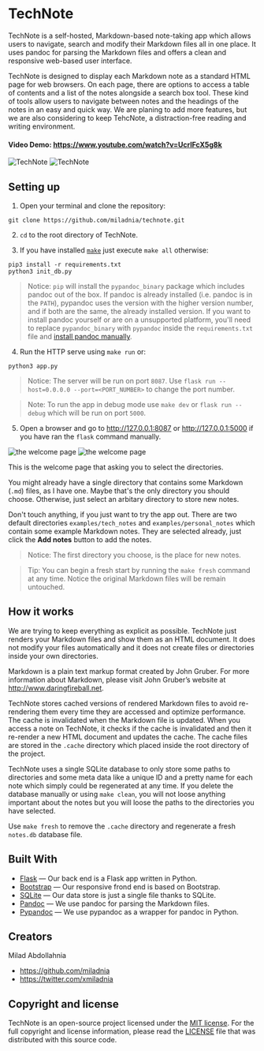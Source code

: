 # TechNote

TechNote is a self-hosted, Markdown-based note-taking app which allows users to navigate, search and modify their Markdown files all in one place. It uses pandoc for parsing the Markdown files and offers a clean and responsive web-based user interface.

TechNote is designed to display each Markdown note as a standard HTML page for web browsers. On each page, there are options to access a table of contents and a list of the notes alongside a search box tool. These kind of tools allow users to navigate between notes and the headings of the notes in an easy and quick way. We are planing to add more features, but we are also considering to keep TehcNote, a distraction-free reading and writing environment.

#### Video Demo: https://www.youtube.com/watch?v=UcrlFcX5g8k

![TechNote](./static/docs/technote_01.png)
![TechNote](/static/docs/technote_01.png)

## Setting up

1. Open your terminal and clone the repository:

```shell
git clone https://github.com/miladnia/technote.git
```

2. `cd` to the root directory of TechNote.

3. If you have installed [`make`][make] just execute `make all` otherwise:

```shell
pip3 install -r requirements.txt
python3 init_db.py
```

> Notice: `pip` will install the `pypandoc_binary` package which includes pandoc out of the box. If pandoc is already installed (i.e. pandoc is in the `PATH`), pypandoc uses the version with the higher version number, and if both are the same, the already installed version. If you want to install pandoc yourself or are on a unsupported platform, you'll need to replace `pypandoc_binary` with `pypandoc` inside the `requirements.txt` file and [install pandoc manually][pandoc_install].

4. Run the HTTP serve using `make run` or:

```shell
python3 app.py
```

> Notice: The server will be run on port `8087`. Use `flask run --host=0.0.0.0 --port=<PORT_NUMBER>` to change the port number.

> Note: To run the app in debug mode use `make dev` or `flask run --debug` which will be run on port `5000`.

5. Open a browser and go to <http://127.0.0.1:8087> or <http://127.0.0.1:5000> if you have ran the `flask` command manually.

![the welcome page](./static/docs/welcome_page.png)
![the welcome page](/static/docs/welcome_page.png)

This is the welcome page that asking you to select the directories.

You might already have a single directory that contains some Markdown (`.md`) files, as I have one. Maybe that's the only directory you should choose. Otherwise, just select an arbitary directory to store new notes.

Don't touch anything, if you just want to try the app out. There are two default directories `examples/tech_notes` and `examples/personal_notes` which contain some example Markdown notes. They are selected already, just click the **Add notes** button to add the notes.

> Notice: The first directory you choose, is the place for new notes.

> Tip: You can begin a fresh start by running the `make fresh` command at any time. Notice the original Markdown files will be remain untouched.

## How it works

We are trying to keep everything as explicit as possible. TechNote just renders your Markdown files and show them as an HTML document. It does not modify your files automatically and it does not create files or directories inside your own directories.

Markdown is a plain text markup format created by John Gruber. For more information about Markdown, please visit John Gruber’s website at <http://www.daringfireball.net>.

TechNote stores cached versions of rendered Markdown files to avoid re-rendering them every time they are accessed and optimize performance. The cache is invalidated when the Markdown file is updated. When you access a note on TechNote, it checks if the cache is invalidated and then it re-render a new HTML document and updates the cache. The cache files are stored in the `.cache` directory which placed inside the root directory of the project.

TechNote uses a single SQLite database to only store some paths to directories and some meta data like a unique ID and a pretty name for each note which simply could be regenerated at any time. If you delete the database manually or using `make clean`, you will not loose anything important about the notes but you will loose the paths to the directories you have selected.

Use `make fresh` to remove the `.cache` directory and regenerate a fresh `notes.db` database file.

## Built With

- [Flask][flask] — Our back end is a Flask app written in Python.
- [Bootstrap][bootstrap] — Our responsive frond end is based on Bootstrap.
- [SQLite][sqlite] — Our data store is just a single file thanks to SQLite.
- [Pandoc][pandoc] — We use pandoc for parsing the Markdown files.
- [Pypandoc][pypandoc] — We use pypandoc as a wrapper for pandoc in Python.

## Creators

Milad Abdollahnia

- <https://github.com/miladnia>
- <https://twitter.com/xmiladnia>

## Copyright and license

TechNote is an open-source project licensed under the [MIT license][mit]. For the full copyright and license information, please read the [LICENSE](./LICENSE) file that was distributed with this source code.

[mit]: https://opensource.org/licenses/MIT
[flask]: https://github.com/pallets/flask
[pandoc]: https://github.com/jgm/pandoc
[pypandoc]: https://github.com/JessicaTegner/pypandoc
[pandoc_install]: https://pypi.org/project/pypandoc/#Installing-pandoc
[sqlite]: https://github.com/sqlite/sqlite
[bootstrap]: https://github.com/twbs/bootstrap/
[make]: https://www.gnu.org/software/make/
